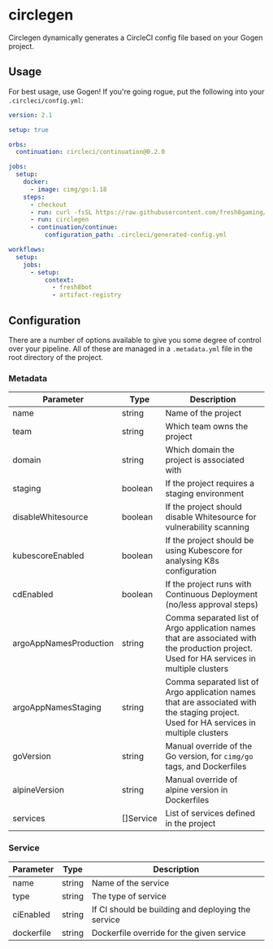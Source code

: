# circlegen

Circlegen dynamically generates a CircleCI config file based on your Gogen project.

## Usage

For best usage, use Gogen! If you're going rogue, put the following into your `.circleci/config.yml`:

```yml
version: 2.1

setup: true

orbs:
  continuation: circleci/continuation@0.2.0

jobs:
  setup:
    docker:
      - image: cimg/go:1.18
    steps:
      - checkout
      - run: curl -fsSL https://raw.githubusercontent.com/fresh8gaming/circlegen/trunk/install.sh | bash
      - run: circlegen
      - continuation/continue:
          configuration_path: .circleci/generated-config.yml

workflows:
  setup:
    jobs:
      - setup:
          context:
            - fresh8bot
            - artifact-registry
```

## Configuration

There are a number of options available to give you some degree of control over your pipeline. All of these are managed in a `.metadata.yml` file in the root directory of the project.

### Metadata

| Parameter              | Type      | Description                                                                                                                               |
|------------------------|-----------|-------------------------------------------------------------------------------------------------------------------------------------------|
| name                   | string    | Name of the project                                                                                                                       |
| team                   | string    | Which team owns the project                                                                                                               |
| domain                 | string    | Which domain the project is associated with                                                                                               |
| staging                | boolean   | If the project requires a staging environment                                                                                             |
| disableWhitesource     | boolean   | If the project should disable Whitesource for vulnerability scanning                                                                      |
| kubescoreEnabled       | boolean   | If the project should be using Kubescore for analysing K8s configuration                                                                  |
| cdEnabled              | boolean   | If the project runs with Continuous Deployment (no/less approval steps)                                                                   |
| argoAppNamesProduction | string    | Comma separated list of Argo application names that are associated with the production project. Used for HA services in multiple clusters |
| argoAppNamesStaging    | string    | Comma separated list of Argo application names that are associated with the staging project. Used for HA services in multiple clusters    |
| goVersion              | string    | Manual override of the Go version, for `cimg/go` tags, and Dockerfiles                                                                    |
| alpineVersion          | string    | Manual override of alpine version in Dockerfiles                                                                                          |
| services               | []Service | List of services defined in the project                                                                                                   |


### Service

| Parameter  | Type   | Description                                        |
|------------|--------|----------------------------------------------------|
| name       | string | Name of the service                                |
| type       | string | The type of service                                |
| ciEnabled  | string | If CI should be building and deploying the service |
| dockerfile | string | Dockerfile override for the given service          |

